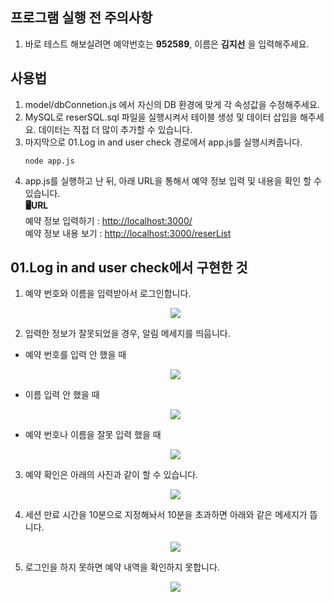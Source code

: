 ## 프로그램 실행 전 주의사항
1. 바로 테스트 해보실려면 예약번호는 **952589**, 이름은 **김지선** 을 입력해주세요.

## 사용법
1. model/dbConnetion.js 에서 자신의 DB 환경에 맞게 각 속성값을 수정해주세요.
2. MySQL로 reserSQL.sql 파일을 실행시켜서 테이블 생성 및 데이터 삽입을 해주세요. 데이터는 직접 더 많이 추가할 수 있습니다.
3. 마지막으로 01.Log in and user check 경로에서 app.js를 실행시켜줍니다.
   ```
   node app.js
   ```
4. app.js를 실행하고 난 뒤, 아래 URL을 통해서 예약 정보 입력 및 내용을 확인 할 수 있습니다.   
**🖥URL**   
예약 정보 입력하기 : <http://localhost:3000/>    
예약 정보 내용 보기 : <http://localhost:3000/reserList>    

## 01.Log in and user check에서 구현한 것
1. 예약 번호와 이름을 입력받아서 로그인합니다.
    <div align="center">
      <img src="https://devwebdata2020.s3.ap-northeast-2.amazonaws.com/markdown/reser01/input.png">
    </div>

2. 입력한 정보가 잘못되었을 경우, 알림 메세지를 띄웁니다.
  - 예약 번호를 입력 안 했을 때
    <div align="center">
      <img src="https://devwebdata2020.s3.ap-northeast-2.amazonaws.com/markdown/reser01/number.png">
    </div>
  
  - 이름 입력 안 했을 때
    <div align="center">
      <img src="https://devwebdata2020.s3.ap-northeast-2.amazonaws.com/markdown/reser01/name.png">
    </div>
  
  - 예약 번호나 이름을 잘못 입력 했을 때
    <div align="center">
      <img src="https://devwebdata2020.s3.ap-northeast-2.amazonaws.com/markdown/reser01/noperson.png">
    </div>

3. 예약 확인은 아래의 사진과 같이 할 수 있습니다.
    <div align="center">
      <img src="https://devwebdata2020.s3.ap-northeast-2.amazonaws.com/markdown/reser01/check.png">
    </div>

4. 세션 만료 시간을 10분으로 지정해놔서 10분을 초과하면 아래와 같은 메세지가 뜹니다.
    <div align="center">
      <img src="https://devwebdata2020.s3.ap-northeast-2.amazonaws.com/markdown/reser01/over.png">
    </div>

5. 로그인을 하지 못하면 예약 내역을 확인하지 못합니다.
    <div align="center">
      <img src="https://devwebdata2020.s3.ap-northeast-2.amazonaws.com/markdown/reser01/accessno.png">
    </div>
